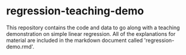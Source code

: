 # regression-teaching-demo

This repository contains the code and data to go along with a teaching demonstration on simple linear regression. All of the explanations for material are included in the markdown document called 'regression-demo.rmd'. 